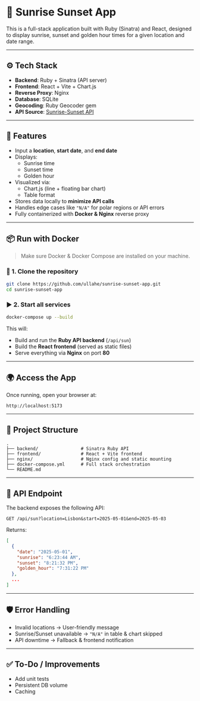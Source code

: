 # 🌅 Sunrise Sunset App

This is a full-stack application built with Ruby (Sinatra) and React, designed to display sunrise, sunset and golden hour times for a given location and date range.


---

## ⚙️ Tech Stack

- **Backend**: Ruby + Sinatra (API server)
- **Frontend**: React + Vite + Chart.js
- **Reverse Proxy**: Nginx
- **Database**: SQLite
- **Geocoding**: Ruby Geocoder gem
- **API Source**: [Sunrise-Sunset API](https://api.sunrisesunset.io/json)

---

## 🚀 Features

- Input a **location**, **start date**, and **end date**
- Displays:
  - Sunrise time
  - Sunset time
  - Golden hour
- Visualized via:
  - Chart.js (line + floating bar chart)
  - Table format
- Stores data locally to **minimize API calls**
- Handles edge cases like `"N/A"` for polar regions or API errors
- Fully containerized with **Docker & Nginx** reverse proxy

---

## 📦 Run with Docker

> Make sure Docker & Docker Compose are installed on your machine.

### 🔧 1. Clone the repository

```bash
git clone https://github.com/ullahe/sunrise-sunset-app.git
cd sunrise-sunset-app
```

### ▶️ 2. Start all services

```bash
docker-compose up --build
```

This will:
- Build and run the **Ruby API backend** (`/api/sun`)
- Build the **React frontend** (served as static files)
- Serve everything via **Nginx** on port **80**

---

## 🌍 Access the App

Once running, open your browser at:

```
http://localhost:5173
```
---

## 📂 Project Structure

```
.
├── backend/                # Sinatra Ruby API
├── frontend/               # React + Vite frontend
├── nginx/                  # Nginx config and static mounting
├── docker-compose.yml      # Full stack orchestration
└── README.md
```

---

## 🧪 API Endpoint

The backend exposes the following API:

```
GET /api/sun?location=Lisbon&start=2025-05-01&end=2025-05-03
```

Returns:
```json
[
  {
    "date": "2025-05-01",
    "sunrise": "6:23:44 AM",
    "sunset": "8:21:32 PM",
    "golden_hour": "7:31:22 PM"
  },
  ...
]
```

---

## 🛡️ Error Handling

- Invalid locations → User-friendly message
- Sunrise/Sunset unavailable → `"N/A"` in table & chart skipped
- API downtime → Fallback & frontend notification

---

## ✅ To-Do / Improvements

- Add unit tests
- Persistent DB volume
- Caching


